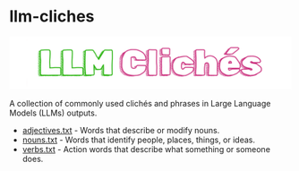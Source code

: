 # llm-cliches

![banner](banner.png)

A collection of commonly used clichés and phrases in Large Language Models (LLMs) outputs.

- [adjectives.txt](adjectives.txt) - Words that describe or modify nouns.
- [nouns.txt](nouns.txt) - Words that identify people, places, things, or ideas.
- [verbs.txt](verbs.txt) - Action words that describe what something or someone does.
